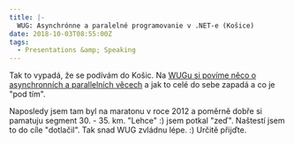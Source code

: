 ```yaml
---
title: |-
  WUG: Asynchrónne a paralelné programovanie v .NET-e (Košice)
date: 2018-10-03T08:55:00Z
tags:
  - Presentations &amp; Speaking
---
```

Tak to vypadá, že se podívám do Košic. Na [WUGu si povíme něco o asynchronních a parallelních věcech][1] a jak to celé do sebe zapadá a co je "pod tím". 

Naposledy jsem tam byl na maratonu v roce 2012 a poměrně dobře si pamatuju segment 30. - 35. km. "Lehce" :) jsem potkal "zeď". Naštestí jsem to do cíle "dotlačil". Tak snad WUG zvládnu lépe. :) Určitě přijďte.    

[1]: https://www.wug.sk/?name=events&e=248